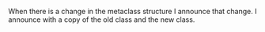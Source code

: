 When there is a change in the metaclass structure I announce that change.
I announce with a copy of the old class and the new class.